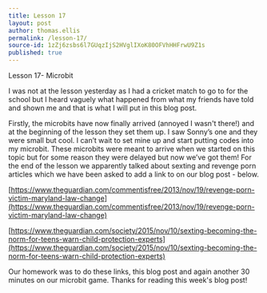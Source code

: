 ```yaml
---
title: Lesson 17
layout: post
author: thomas.ellis
permalink: /lesson-17/
source-id: 1zZj6zsbs6l7GUqzIjS2HVglIXoK80OFVhHHFrwU9Z1s
published: true
---
```

Lesson 17- Microbit

I was not at the lesson yesterday as I had a cricket match to go to for the school but I heard vaguely what happened from what my friends have told and shown me and that is what I will put in this blog post.

Firstly, the microbits have now finally arrived (annoyed I wasn't there!) and at the beginning of the lesson they set them up. I saw Sonny’s one and they were small but cool. I can’t wait to set mine up and start putting codes into my microbit. These microbits were meant to arrive when we started on this topic but for some reason they were delayed but now we’ve got them! For the end of the lesson we apparently talked about sexting and revenge porn articles which we have been asked to add a link to on our blog post - below.

[https://www.theguardian.com/commentisfree/2013/nov/19/revenge-porn-victim-maryland-law-change](https://www.theguardian.com/commentisfree/2013/nov/19/revenge-porn-victim-maryland-law-change)

[https://www.theguardian.com/society/2015/nov/10/sexting-becoming-the-norm-for-teens-warn-child-protection-experts](https://www.theguardian.com/society/2015/nov/10/sexting-becoming-the-norm-for-teens-warn-child-protection-experts)

Our homework was to do these links, this blog post and again another 30 minutes on our microbit game. Thanks for reading this week's blog post! 

